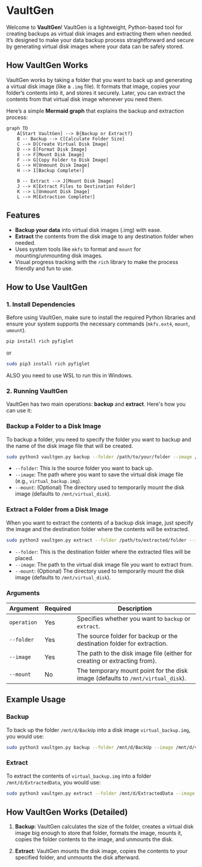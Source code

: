 # VaultGen

Welcome to **VaultGen**! VaultGen is a lightweight, Python-based tool for creating backups as virtual disk images and extracting them when needed. It’s designed to make your data backup process straightforward and secure by generating virtual disk images where your data can be safely stored.

## How VaultGen Works

VaultGen works by taking a folder that you want to back up and generating a virtual disk image (like a `.img` file). It formats that image, copies your folder’s contents into it, and stores it securely. Later, you can extract the contents from that virtual disk image whenever you need them.

Here’s a simple **Mermaid graph** that explains the backup and extraction process:

```mermaid
graph TD
    A[Start VaultGen] --> B{Backup or Extract?}
    B -- Backup --> C[Calculate Folder Size]
    C --> D[Create Virtual Disk Image]
    D --> E[Format Disk Image]
    E --> F[Mount Disk Image]
    F --> G[Copy Folder to Disk Image]
    G --> H[Unmount Disk Image]
    H --> I[Backup Complete!]

    B -- Extract --> J[Mount Disk Image]
    J --> K[Extract Files to Destination Folder]
    K --> L[Unmount Disk Image]
    L --> M[Extraction Complete!]
```

## Features

- **Backup your data** into virtual disk images (.img) with ease.
- **Extract** the contents from the disk image to any destination folder when needed.
- Uses system tools like `mkfs` to format and `mount` for mounting/unmounting disk images.
- Visual progress tracking with the `rich` library to make the process friendly and fun to use.

## How to Use VaultGen

### 1. Install Dependencies

Before using VaultGen, make sure to install the required Python libraries and ensure your system supports the necessary commands (`mkfs.ext4`, `mount`, `umount`).

```bash
pip install rich pyfiglet
```
or
```bash
sudo pip3 install rich pyfiglet
```

ALSO you need to use WSL to run this in Windows.

### 2. Running VaultGen

VaultGen has two main operations: **backup** and **extract**. Here's how you can use it:

### Backup a Folder to a Disk Image

To backup a folder, you need to specify the folder you want to backup and the name of the disk image file that will be created.

```bash
sudo python3 vaultgen.py backup --folder /path/to/your/folder --image /path/to/virtual_backup.img
```

- `--folder`: This is the source folder you want to back up.
- `--image`: The path where you want to save the virtual disk image file (e.g., `virtual_backup.img`).
- `--mount`: (Optional) The directory used to temporarily mount the disk image (defaults to `/mnt/virtual_disk`).

### Extract a Folder from a Disk Image

When you want to extract the contents of a backup disk image, just specify the image and the destination folder where the contents will be extracted.

```bash
sudo python3 vaultgen.py extract --folder /path/to/extracted/folder --image /path/to/virtual_backup.img
```

- `--folder`: This is the destination folder where the extracted files will be placed.
- `--image`: The path to the virtual disk image file you want to extract from.
- `--mount`: (Optional) The directory used to temporarily mount the disk image (defaults to `/mnt/virtual_disk`).

### Arguments

| Argument   | Required | Description |
|------------|----------|-------------|
| `operation`| Yes      | Specifies whether you want to `backup` or `extract`. |
| `--folder` | Yes      | The source folder for backup or the destination folder for extraction. |
| `--image`  | Yes      | The path to the disk image file (either for creating or extracting from). |
| `--mount`  | No       | The temporary mount point for the disk image (defaults to `/mnt/virtual_disk`). |

## Example Usage

### Backup

To back up the folder `/mnt/d/BackUp` into a disk image `virtual_backup.img`, you would use:

```bash
sudo python3 vaultgen.py backup --folder /mnt/d/BackUp --image /mnt/d/virtual_backup.img
```

### Extract

To extract the contents of `virtual_backup.img` into a folder `/mnt/d/ExtractedData`, you would use:

```bash
sudo python3 vaultgen.py extract --folder /mnt/d/ExtractedData --image /mnt/d/virtual_backup.img
```

## How VaultGen Works (Detailed)

1. **Backup**: VaultGen calculates the size of the folder, creates a virtual disk image big enough to store that folder, formats the image, mounts it, copies the folder contents to the image, and unmounts the disk.
   
2. **Extract**: VaultGen mounts the disk image, copies the contents to your specified folder, and unmounts the disk afterward.
